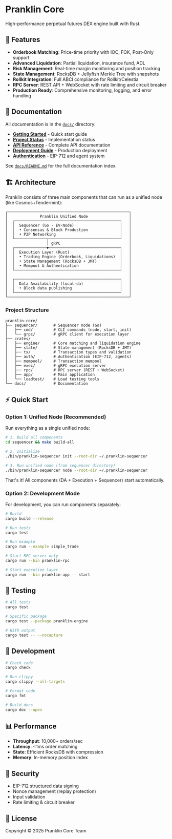 # Pranklin Core

High-performance perpetual futures DEX engine built with Rust.

## 🚀 Features

- **Orderbook Matching**: Price-time priority with IOC, FOK, Post-Only support
- **Advanced Liquidation**: Partial liquidation, insurance fund, ADL
- **Risk Management**: Real-time margin monitoring and position tracking
- **State Management**: RocksDB + Jellyfish Merkle Tree with snapshots
- **Rollkit Integration**: Full ABCI compliance for Rollkit/Celestia
- **RPC Server**: REST API + WebSocket with rate limiting and circuit breaker
- **Production Ready**: Comprehensive monitoring, logging, and error handling

## 📖 Documentation

All documentation is in the [`docs/`](docs/) directory:

- **[Getting Started](docs/USAGE.md)** - Quick start guide
- **[Project Status](docs/PROJECT_STATUS.md)** - Implementation status
- **[API Reference](docs/API.md)** - Complete API documentation
- **[Deployment Guide](docs/DEPLOYMENT.md)** - Production deployment
- **[Authentication](docs/AUTHENTICATION.md)** - EIP-712 and agent system

See [`docs/README.md`](docs/README.md) for the full documentation index.

## 🏗️ Architecture

Pranklin consists of three main components that can run as a unified node (like Cosmos+Tendermint):

```text
┌─────────────────────────────────────────────────────┐
│              Pranklin Unified Node                  │
│  ┌──────────────────────────────────────────────┐   │
│  │  Sequencer (Go - EV-Node)                    │   │
│  │  • Consensus & Block Production              │   │
│  │  • P2P Networking                            │   │
│  └──────────────┬───────────────────────────────┘   │
│                 │ gRPC                              │
│  ┌──────────────▼───────────────────────────────┐   │
│  │  Execution Layer (Rust)                      │   │
│  │  • Trading Engine (Orderbook, Liquidations)  │   │
│  │  • State Management (RocksDB + JMT)          │   │
│  │  • Mempool & Authentication                  │   │
│  └──────────────────────────────────────────────┘   │
│                                                     │
│  ┌──────────────────────────────────────────────┐   │
│  │  Data Availability (local-da)                │   │
│  │  • Block data publishing                     │   │
│  └──────────────────────────────────────────────┘   │
└─────────────────────────────────────────────────────┘
```

### Project Structure

```text
pranklin-core/
├── sequencer/       # Sequencer node (Go)
│   ├── cmd/         # CLI commands (node, start, init)
│   └── grpc/        # gRPC client for execution layer
├── crates/
│   ├── engine/      # Core matching and liquidation engine
│   ├── state/       # State management (RocksDB + JMT)
│   ├── tx/          # Transaction types and validation
│   ├── auth/        # Authentication (EIP-712, agents)
│   ├── mempool/     # Transaction mempool
│   ├── exec/        # gRPC execution server
│   ├── rpc/         # RPC server (REST + WebSocket)
│   ├── app/         # Main application
│   └── loadtest/    # Load testing tools
└── docs/            # Documentation
```

## ⚡ Quick Start

### Option 1: Unified Node (Recommended)

Run everything as a single unified node:

```bash
# 1. Build all components
cd sequencer && make build-all

# 2. Initialize
./bin/pranklin-sequencer init --root-dir ~/.pranklin-sequencer

# 3. Run unified node (from sequencer directory)
./bin/pranklin-sequencer node --root-dir ~/.pranklin-sequencer
```

That's it! All components (DA + Execution + Sequencer) start automatically.

### Option 2: Development Mode

For development, you can run components separately:

```bash
# Build
cargo build --release

# Run tests
cargo test

# Run example
cargo run --example simple_trade

# Start RPC server only
cargo run --bin pranklin-rpc

# Start execution layer
cargo run --bin pranklin-app -- start
```

## 🧪 Testing

```bash
# All tests
cargo test

# Specific package
cargo test --package pranklin-engine

# With output
cargo test -- --nocapture
```

## 🔧 Development

```bash
# Check code
cargo check

# Run clippy
cargo clippy --all-targets

# Format code
cargo fmt

# Build docs
cargo doc --open
```

## 📊 Performance

- **Throughput**: 10,000+ orders/sec
- **Latency**: <1ms order matching
- **State**: Efficient RocksDB with compression
- **Memory**: In-memory position index

## 🔐 Security

- EIP-712 structured data signing
- Nonce management (replay protection)
- Input validation
- Rate limiting & circuit breaker

## 📄 License

Copyright © 2025 Pranklin Core Team
